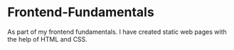 # Frontend-Fundamentals
As part of my frontend fundamentals. I have created static web pages with the help of HTML and CSS.
